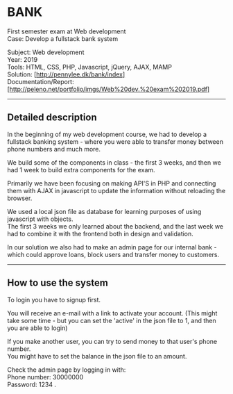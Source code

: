 # BANK
First semester exam at Web development  
Case: Develop a fullstack bank system

Subject: Web development  
Year: 2019  
Tools: HTML, CSS, PHP, Javascript, jQuery, AJAX, MAMP  
Solution: [http://pennylee.dk/bank/index]  
Documentation/Report: [http://peleno.net/portfolio/imgs/Web%20dev.%20exam%202019.pdf]  

---

## Detailed description

In the beginning of my web development course, we had to develop a fullstack banking system - where you were able to transfer money between phone numbers and much more.  

We build some of the components in class - the first 3 weeks, and then we had 1 week to build extra components for the exam.

Primarily we have been focusing on making API'S in PHP and connecting them with AJAX in javascript to update the information without reloading the browser.   

We used a local json file as database for learning purposes of using javascript with objects.   
The first 3 weeks we only learned about the backend, and the last week we had to combine it with the frontend both in design and validation.  

In our solution we also had to make an admin page for our internal bank - which could approve loans, block users and transfer money to customers.  

---

## How to use the system
To login you have to signup first.

You will receive an e-mail with a link to activate your account. (This might take some time - but you can set the 'active' in the json file to 1, and then you are able to login)

If you make another user, you can try to send money to that user's phone number.  
You might have to set the balance in the json file to an amount. 

Check the admin page by logging in with:   
Phone number: 30000000   
Password: 1234 . 

